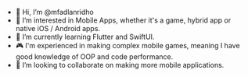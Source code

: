 - 👋 Hi, I’m @mfadlanridho
- 👀 I’m interested in Mobile Apps, whether it's a game, hybrid app or native iOS / Android apps. 
- 🌱 I’m currently learning Flutter and SwiftUI.
- 🎮 I'm experienced in making complex mobile games, meaning I have good knowledge of OOP and code performance.
- 💞️ I’m looking to collaborate on making more mobile applications.

<!---
- 📫 You can reach me  
mfadlanridho/mfadlanridho is a ✨ special ✨ repository because its `README.md` (this file) appears on your GitHub profile.
You can click the Preview link to take a look at your changes.
--->
